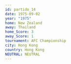 ```yaml
---
id: partido_14
date: 1975-09-02
year: "1975"
home: New Zealand
away: Thailand
home_Score: 3
away_Score: 1
tournament: AFC Championship
city: Hong Kong
country: Hong Kong
NEUTRAL: NEUTRAL
---
```

